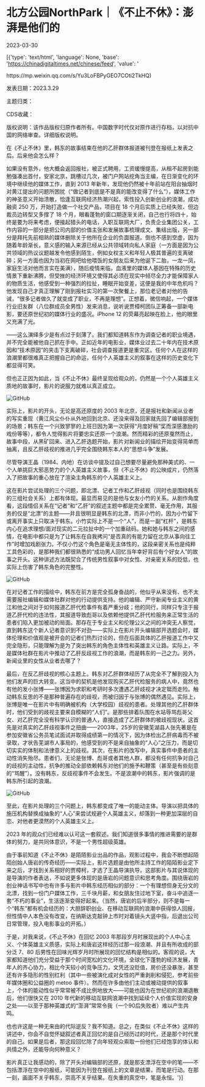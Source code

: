 # 北方公园NorthPark｜《不止不休》：澎湃是他们的

2023-03-30

[{'type': 'text/html', 'language': None, 'base': 'https://chinadigitaltimes.net/chinese/feed', 'value': '

<div class="su-spoiler-title)

标题：《不止不休》：澎湃是他们的

作者：木村拓周

来源：<a href="https://mp.weixin.qq.com/s/Yu3LoFBPyGEO7COti2TkHQ)

发表日期：2023.3.29

主题归类：

CDS收藏：

版权说明：该作品版权归原作者所有。中国数字时代仅对原作进行存档，以对抗中国的网络审查。详细版权说明。





在《不止不休》里，韩东的故事结束在他的乙肝群体报道被刊登在报纸上发表之后。后来他会怎么样？

如果没有意外，他大概会返回报社，被正式聘用，工资缓慢提高，从租不起房到能勉强凑出首付，安家北京，跳槽过几次，被门户网站挖角当主编，在日渐变化的环境中继续他的媒体工作，直到 2013 年新年，发现他仍然被十年前站在阳台抽烟时对黄江提出的问题所困扰（“做记者到底是不是真的能改变得了什么”），媒体工作的神圣意义开始溃散，恰逢互联网经济热潮兴起，索性投入创新创业的浪潮，成功融资 250 万，开始打造做一个社交产品，项目在 18 个月后实质上已经失败、但边裁员边转型又多撑了 18 个月，眼看蓬勃的窗口期逐渐关闭，自己也行将四十，始终是要为将来考虑，便接起猎头的电话，入职互联网大厂，负责企业集团公关，工作内容的一部分是把公司内部的价值主张和发展故事梳理成文、集结出版，另一部分是拜托先前相熟的媒体删除关于他所在企业的负面报道。倒也不感到空虚，因为随着年龄渐长，意义感的输入来源已经从公共领域转向私人家庭（一方面是因为公共领域的热议议题越发令他感到陌生，例如女权主义和年轻人极其普遍的支离破碎；另一方面也因为当初在网吧给他喂饭的女朋友后来为他诞下二胎，一龙一凤，家庭生活对他而言实在美满），随后疫情来临，血液里的媒体人基因在特殊的历史情景下重新沸腾，但受挫的经济环境又使得其必须在现实中倾尽全力才能保障家人的物质生活，他感受到一种强烈的拉扯，睡眠开始变差，这便是我的中年危机吗？他发现自己才真正理解了刚到报社实习的第一次聚餐上，那位老记者对他的告诫，“很多记者做久了就变成了职业，不再是理想”。正想着，微信响起，一个媒体行业旧友群（八位群成员全男性）发来消息，说听说贾樟柯团队正筹备一部新电影，要还原世纪初的媒体行业的盛况。iPhone 12 的荧幕亮起映在脸上，他的眼里又充满了光。

——这么演绎多少是有点过于刻薄了。我们都知道韩东作为调查记者的职业境遇，并不完全能被他自己抓在手中。正如近年的电影业，媒体业过去二十年内在技术原因和“技术原因”的夹击下支离破碎，社会调查报道更是重灾区。任何个人在这样的浪潮里都很难真正把握自己的命运，任何个人英雄主义的叙事在这样的历史变化下都显得可笑。

但也正正因为如此，当《不止不休》最终呈现给观众的，仍然是一个个人英雄主义质地的故事时，影片的说服力就难以真正成立。

![GitHub](https://chinadigitaltimes.net/chinese/files/2023/03/post-694348-6425145d23bea.)

实际上，影片的开头，无论是高还原度的 2003 年北京，还是报社和新闻从业者的写实重现（黄江风尘仆仆从外地回到北京、还没来得及回家就先回了编辑部报到的场景；韩东在一个兴致寥寥的上班日因为第一次获得“月度好稿”奖而深感激励的戏份等等），都令人觉得影片将要忠实还原一个浪潮。然而精彩的还原戛然而止，故事中段，从黑矿回来、进入乙肝选题开始，影片对新闻业的描绘开始变得简单而抽离，且反乙肝歧视的推进几乎完全围绕韩东本人的“思想斗争”发展。

尽管导演王晶（1984、内地）在访谈中提及过自己想要尽量避免那种美式的、一个人单挑巨大邪恶势力的个人英雄主义故事，但《不止不休》的公映成片，仍然落入了把故事的重心放在了渲染主角韩东的个人英雄主义上。

这在影片尝试处理的三个问题，即北漂、记者工作和乙肝歧视（同时也是围绕韩东的三组社会关系）上都有体现。最显而易见的是他与女友小竹的关系。从剧作角度看，这段情侣关系在“记者”和“乙肝”的叙述主题中都是完全累赘、毫无作用，其服务的仅是“北漂”的主题——并且很明显是韩东的北漂，而非小竹的，因为小竹留下或离开事实上只取决于韩东。小竹实际上不是一个“人”，而是一副“杠杆”，是韩东内心在追求理想/面对现实的二元拉扯中的一个加重砝码。她和她与韩东之间的感情，在电影中都只是为了让韩东在自我拷问“是否真的有能力留在北京从事向往工作”时增加戏剧张力。不仅小竹这个角色是毫无主体性的，这段亲密关系也是纯粹工具色彩的，是那种我们都很熟悉的“成功男人回忆当年幸好背后有个好女人”的故事之开头。这种讲述方法既契合了传统男性叙事中对女性、对亲密关系的贬低，也实际上伤害了韩东角色的完整性。

![GitHub](https://chinadigitaltimes.net/chinese/files/2023/03/post-694348-6425145d2e71c.)

在对记者工作的描绘中，韩东在前方是完全孤身奋战的，他似乎从来没有、也不太需要报社编辑和媒体社群对他的行动提供支持。他的编辑、严守新闻专业主义的黄江和他之间对于如何报道乙肝代检事件有着严重分歧；他的同行，同样只专注于报道乙肝代检的违法性，其报道导致彪哥以及依赖他提供乙肝代检服务来正常生活的患者们陷入更加被动的局面。那存在于专业主义和伦理公义之间的冲突无人察觉，直到韩东这个新人记者意识到不对劲——实际上在影片开头编辑部开选题会时，媒体伦理和价值观是被开会的记者们热烈讨论的，但在后面具体的乙肝报道工作中又完全隐形，只能理解为是为了突出韩东的角色主体性和英雄主义让路。实际上，不是媒体社群在影片中推动了乙肝反歧视工作的浪潮，而是韩东的一己之力。另外，新闻业里的女性从业者去哪了？

最后，在反乙肝歧视的核心主题上。韩东对乙肝群体经历了从完全不了解到投入为他们发声的巨大转变。这当中的契机是他发现购买乙肝代检服务的病人中，竟然也有他的发小张博——张博因为求职和考研时多次遭遇乙肝歧视才决定铤而走险。触动韩东反思的不是那种普遍存在的歧视，而被归因于与张博的偶然遇见。实际上，张博是唯一在影片中有明确被机构（大学校园）歧视的患者。处理其他的乙肝群体时，他们受到的歧视主要来自模糊的“人们”。是那些排着队围在水站辱骂彪哥父女、对乙肝完全没有科学认识的普通人，直接造成了乙肝群体的被歧视现状。这首先是对真实的乙肝歧视事件之扭曲——2003年，25岁的安徽芜湖县人张先著是在参加安徽省公务员笔试面试并取得成绩第一的情况下，因为体检出乙肝病毒而不被录取，才状告芜湖市人事局的，他感受到的不是来自抽象的“人心”之压力，而是切切实实的体制和法律意义上的歧视。其次，在影片的改写中，真实事件中患者的主动性消失殆尽。患者们，无论是张博、彪哥或者其他人群，都没有任何抗争对自己的歧视的主动性，抗争的推动全部依赖韩东对他们的施予和鞭策（甚至是有些刻意的“骂醒”）。没有韩东，反歧视事件不会发生。不是浪潮中的韩东，影片强调的是韩东所引起的浪潮。

![GitHub](https://chinadigitaltimes.net/chinese/files/2023/03/post-694348-6425145d379c0.)

至此，在影片处理的三个问题上，韩东都变成了唯一的能动主体。导演以把具体的施压机构替换成抽象的“人心”来尝试规避个人英雄主义，却落到一种更加深层的自恋、对他者更漠然的个人英雄主义上。

2023 年的观众们已经难以认可这一套叙述。我们知道很多事情的推进需要的是群体的努力，是共同体意识，不是一个男性超级英雄。

由于事前知道《不止不休》是陌陌影业出品的作品，观影过程中，我会不断想起陌陌创始人唐岩的传奇经历——实际上，影片选题是由他所主持工作的陌陌影业定下来之后，才找到关系相好的贾樟柯，才选了王晶导演执导。这部影片与其说体现的是导演的作者表达，不如说更多体现的是唐岩的问题意识和思考角度。围绕唐岩的创业神话书写中也有许多与影片中韩东经历相似的部分：一个有理想但身无分文的北漂，找到一份门户媒体工作，三千块月薪，和女朋友住过地下室，奋斗中追逐一套“不朽的事业”，生活逐渐变得好起来。（当然，唐岩的后半部分，则不是每一个“韩东”都有机会经历的：大胆辞职创业、在移动互联网的浪潮中获得惊人回报，但性情中人本色没有改变，在纳斯达克敲钟上市时对着镜头大竖中指，后退出公司日常管理，投入电影事业的开拓。）

于是，对我来说，《不止不休》在回忆 2003 年那段岁月时展现出的个人中心主义、个体英雄主义质感，实际上和唐岩这样经历过那一段浪潮、并且有所收成的部分泛 7、80 后男性在回味光辉岁月时所展现的回忆结构是相似的。客观的说，大家都知道他们充分受益于那个时间宽松的文化环境，全球化下蓬勃的经济发展，青年人的齐心协力，相比今天较小的竞争压力，文凭还没贬值，房价还没暴涨，甚至还有许多隐形的性别红利（其中一些被演化成对女性的严重剥削和侵犯，参考前些年媒体圈和公益圈的 metoo 事件）。然而在许多由他们主动或被动提供的叙事上，个体的能动性似乎常常被不成比例地放大——可能也因为在世纪初的浪潮退散后，他们很快又在 2010 年代新的移动互联网浪潮中找到延续个人价值实现的安身之处——以至于那种英雄式的“澎湃”常常令我（一个90后失败者）难以产生共鸣。

也也许这是一种无来由的代际逆反？我不知道。总之，在类似《不止不休》这样的讲述中，你会不自觉怀疑叙述者真正回忆的是自己经历过的时代，还是那个时代里的自己。如果是后者，那这段回忆除了向年轻观众索取一份他们已经饱享的体认和共情之外，还能导向何种意义？

影片真正让我感动的，除了开头对编辑部的还原，就是那支漂浮在空中的笔——不包括漂浮在空中的报纸，可能因为刊登在报纸上的文章是结果，而笔是行动。在那一刻，画面不关乎韩东，崇高不关乎结果。在失重的真空中，笔是永恒。'}]